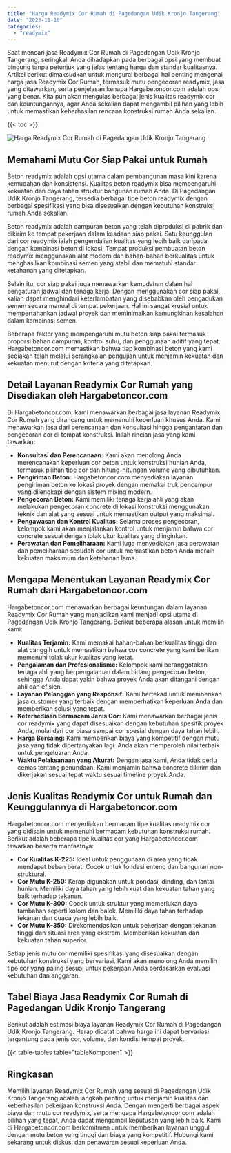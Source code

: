 ```yaml
---
title: "Harga Readymix Cor Rumah di Pagedangan Udik Kronjo Tangerang"
date: "2023-11-10"
categories: 
  - "readymix"
---
```



Saat mencari jasa Readymix Cor Rumah di Pagedangan Udik Kronjo Tangerang, seringkali Anda dihadapkan pada berbagai opsi yang membuat bingung tanpa petunjuk yang jelas tentang harga dan standar kualitasnya. Artikel berikut dimaksudkan untuk mengurai berbagai hal penting mengenai harga jasa Readymix Cor Rumah, termasuk mutu pengecoran readymix, jasa yang ditawarkan, serta penjelasan kenapa Hargabetoncor.com adalah opsi yang benar. Kita pun akan mengulas berbagai jenis kualitas readymix cor dan keuntungannya, agar Anda sekalian dapat mengambil pilihan yang lebih untuk memastikan keberhasilan rencana konstruksi rumah Anda sekalian.

{{< toc >}}

![Harga Readymix Cor Rumah di Pagedangan Udik Kronjo Tangerang](https://hargareadymixid.github.io/hbc/readymix-hbc%20(41).png)

## Memahami Mutu Cor Siap Pakai untuk Rumah

Beton readymix adalah opsi utama dalam pembangunan masa kini karena kemudahan dan konsistensi. Kualitas beton readymix bisa mempengaruhi kekuatan dan daya tahan struktur bangunan rumah Anda. Di Pagedangan Udik Kronjo Tangerang, tersedia berbagai tipe beton readymix dengan berbagai spesifikasi yang bisa disesuaikan dengan kebutuhan konstruksi rumah Anda sekalian.

Beton readymix adalah campuran beton yang telah diproduksi di pabrik dan dikirim ke tempat pekerjaan dalam keadaan siap pakai. Satu keunggulan dari cor readymix ialah pengendalian kualitas yang lebih baik daripada dengan kombinasi beton di lokasi. Tempat produksi pembuatan beton readymix menggunakan alat modern dan bahan-bahan berkualitas untuk menghasilkan kombinasi semen yang stabil dan mematuhi standar ketahanan yang ditetapkan.

Selain itu, cor siap pakai juga menawarkan kemudahan dalam hal pengaturan jadwal dan tenaga kerja. Dengan menggunakan cor siap pakai, kalian dapat menghindari keterlambatan yang disebabkan oleh pengadukan semen secara manual di tempat pekerjaan. Hal ini sangat krusial untuk mempertahankan jadwal proyek dan meminimalkan kemungkinan kesalahan dalam kombinasi semen.

Beberapa faktor yang mempengaruhi mutu beton siap pakai termasuk proporsi bahan campuran, kontrol suhu, dan penggunaan aditif yang tepat. Hargabetoncor.com memastikan bahwa tiap kombinasi beton yang kami sediakan telah melalui serangkaian pengujian untuk menjamin kekuatan dan kekuatan menurut dengan kriteria yang ditetapkan.

## Detail Layanan Readymix Cor Rumah yang Disediakan oleh Hargabetoncor.com

Di Hargabetoncor.com, kami menawarkan berbagai jasa layanan Readymix Cor Rumah yang dirancang untuk memenuhi keperluan khusus Anda. Kami menawarkan jasa dari perencanaan dan konsultasi hingga pengantaran dan pengecoran cor di tempat konstruksi. Inilah rincian jasa yang kami tawarkan:

- **Konsultasi dan Perencanaan:** Kami akan menolong Anda merencanakan keperluan cor beton untuk konstruksi hunian Anda, termasuk pilihan tipe cor dan hitung-hitungan volume yang dibutuhkan.
- **Pengiriman Beton:** Hargabetoncor.com menyediakan layanan pengiriman beton ke lokasi proyek dengan memakai truk pencampur yang dilengkapi dengan sistem mixing modern.
- **Pengecoran Beton:** Kami memiliki tenaga kerja ahli yang akan melakukan pengecoran concrete di lokasi konstruksi menggunakan teknik dan alat yang sesuai untuk memastikan output yang maksimal.
- **Pengawasan dan Kontrol Kualitas:** Selama proses pengecoran, kelompok kami akan menjalankan kontrol untuk menjamin bahwa cor concrete sesuai dengan tolak ukur kualitas yang diinginkan.
- **Perawatan dan Pemeliharaan:** Kami juga menyediakan jasa perawatan dan pemeliharaan sesudah cor untuk memastikan beton Anda meraih kekuatan maksimum dan ketahanan lama.

## Mengapa Menentukan Layanan Readymix Cor Rumah dari Hargabetoncor.com

Hargabetoncor.com menawarkan berbagai keuntungan dalam layanan Readymix Cor Rumah yang menjadikan kami menjadi opsi utama di Pagedangan Udik Kronjo Tangerang. Berikut beberapa alasan untuk memilih kami:

- **Kualitas Terjamin:** Kami memakai bahan-bahan berkualitas tinggi dan alat canggih untuk memastikan bahwa cor concrete yang kami berikan memenuhi tolak ukur kualitas yang ketat.
- **Pengalaman dan Profesionalisme:** Kelompok kami beranggotakan tenaga ahli yang berpengalaman dalam bidang pengecoran beton, sehingga Anda dapat yakin bahwa proyek Anda akan ditangani dengan ahli dan efisien.
- **Layanan Pelanggan yang Responsif:** Kami bertekad untuk memberikan jasa customer yang terbaik dengan memperhatikan keperluan Anda dan memberikan solusi yang tepat.
- **Ketersediaan Bermacam Jenis Cor:** Kami menawarkan berbagai jenis cor readymix yang dapat disesuaikan dengan kebutuhan spesifik proyek Anda, mulai dari cor biasa sampai cor spesial dengan daya tahan lebih.
- **Harga Bersaing:** Kami memberikan biaya yang kompetitif dengan mutu jasa yang tidak dipertanyakan lagi. Anda akan memperoleh nilai terbaik untuk pengeluaran Anda.
- **Waktu Pelaksanaan yang Akurat:** Dengan jasa kami, Anda tidak perlu cemas tentang penundaan. Kami menjamin bahwa concrete dikirim dan dikerjakan sesuai tepat waktu sesuai timeline proyek Anda.

## Jenis Kualitas Readymix Cor untuk Rumah dan Keunggulannya di Hargabetoncor.com

Hargabetoncor.com menyediakan bermacam tipe kualitas readymix cor yang didisain untuk memenuhi bermacam kebutuhan konstruksi rumah. Berikut adalah beberapa tipe kualitas cor yang Hargabetoncor.com tawarkan beserta manfaatnya:

- **Cor Kualitas K-225:** Ideal untuk penggunaan di area yang tidak mendapat beban berat. Cocok untuk fondasi enteng dan bangunan non-struktural.
- **Cor Mutu K-250:** Kerap digunakan untuk pondasi, dinding, dan lantai hunian. Memiliki daya tahan yang lebih kuat dan kekuatan tahan yang baik terhadap tekanan.
- **Cor Mutu K-300:** Cocok untuk struktur yang memerlukan daya tambahan seperti kolom dan balok. Memiliki daya tahan terhadap tekanan dan cuaca yang lebih baik.
- **Cor Mutu K-350:** Direkomendasikan untuk pekerjaan dengan tekanan tinggi dan situasi area yang ekstrem. Memberikan kekuatan dan kekuatan tahan superior.

Setiap jenis mutu cor memiliki spesifikasi yang disesuaikan dengan kebutuhan konstruksi yang bervariasi. Kami akan menolong Anda memilih tipe cor yang paling sesuai untuk pekerjaan Anda berdasarkan evaluasi kebutuhan dan anggaran.

## Tabel Biaya Jasa Readymix Cor Rumah di Pagedangan Udik Kronjo Tangerang

Berikut adalah estimasi biaya layanan Readymix Cor Rumah di Pagedangan Udik Kronjo Tangerang. Harap dicatat bahwa harga ini dapat bervariasi tergantung pada jenis cor, volume, dan kondisi tempat proyek.

{{< table-tables table="tableKomponen" >}}

## Ringkasan

Memilih layanan Readymix Cor Rumah yang sesuai di Pagedangan Udik Kronjo Tangerang adalah langkah penting untuk menjamin kualitas dan keberhasilan pekerjaan konstruksi Anda. Dengan mengerti berbagai aspek biaya dan mutu cor readymix, serta mengapa Hargabetoncor.com adalah pilihan yang tepat, Anda dapat mengambil keputusan yang lebih baik. Kami di Hargabetoncor.com berkomitmen untuk memberikan layanan unggul dengan mutu beton yang tinggi dan biaya yang kompetitif. Hubungi kami sekarang untuk diskusi dan penawaran sesuai keperluan Anda.
